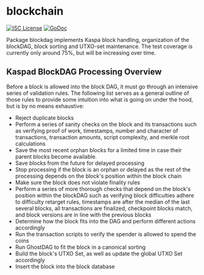 blockchain
==========

[![ISC License](http://img.shields.io/badge/license-ISC-blue.svg)](https://choosealicense.com/licenses/isc/)
[![GoDoc](https://img.shields.io/badge/godoc-reference-blue.svg)](http://godoc.org/github.com/kaspanet/kaspad/blockchain)

Package blockdag implements Kaspa block handling, organization of the blockDAG, 
block sorting and UTXO-set maintenance.
The test coverage is currently only around 75%, but will be increasing over
time.

## Kaspad BlockDAG Processing Overview

Before a block is allowed into the block DAG, it must go through an intensive
series of validation rules. The following list serves as a general outline of
those rules to provide some intuition into what is going on under the hood, but
is by no means exhaustive:

 - Reject duplicate blocks
 - Perform a series of sanity checks on the block and its transactions such as
   verifying proof of work, timestamps, number and character of transactions,
   transaction amounts, script complexity, and merkle root calculations
 - Save the most recent orphan blocks for a limited time in case their parent
   blocks become available.
 - Save blocks from the future for delayed processing
 - Stop processing if the block is an orphan or delayed as the rest of the 
   processing depends on the block's position within the block chain
 - Make sure the block does not violate finality rules
 - Perform a series of more thorough checks that depend on the block's position
   within the blockDAG such as verifying block difficulties adhere to
   difficulty retarget rules, timestamps are after the median of the last
   several blocks, all transactions are finalized, checkpoint blocks match, and
   block versions are in line with the previous blocks
 - Determine how the block fits into the DAG and perform different actions
   accordingly 
 - Run the transaction scripts to verify the spender is allowed to spend the
   coins
 - Run GhostDAG to fit the block in a canonical sorting
 - Build the block's UTXO Set, as well as update the global UTXO Set accordingly
 - Insert the block into the block database

